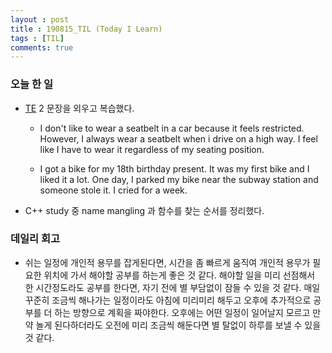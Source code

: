 ```yaml
---
layout : post
title : 190815_TIL (Today I Learn) 
tags : [TIL]
comments: true
---
```

### 오늘 한 일
- [TE](https://armkernel.github.io/TE_190815/) 2 문장을 외우고 복습했다.
  - I don't like to wear a seatbelt in a car because it feels restricted. However, I always wear a seatbelt when i drive on a high way. I feel like I have to wear it regardless of my seating position.

  - I got a bike for my 18th birthday present. It was my first bike and I liked it a lot. One day, I parked my bike near the subway station and someone stole it. I cried for a week.

- C++ study 중 name mangling 과 함수를 찾는 순서를 정리했다.

### 데일리 회고

- 쉬는 일정에 개인적 용무를 잡게된다면, 시간을 좀 빠르게 움직여 개인적 용무가 필요한 위치에 가서 해야할 공부를 하는게 좋은 것 같다. 해야할 일을 미리 선점해서 한 시간정도라도 공부를 한다면, 자기 전에 별 부담없이 잠들 수 있을 것 같다. 매일 꾸준히 조금씩 해나가는 일정이라도 아침에 미리미리 해두고 오후에 추가적으로 공부를 더 하는 방향으로 계획을 짜야한다. 오후에는 어떤 일정이 일어날지 모르고 만약 놀게 된다하더라도 오전에 미리 조금씩 해둔다면 별 탈없이 하루를 보낼 수 있을 것 같다.
